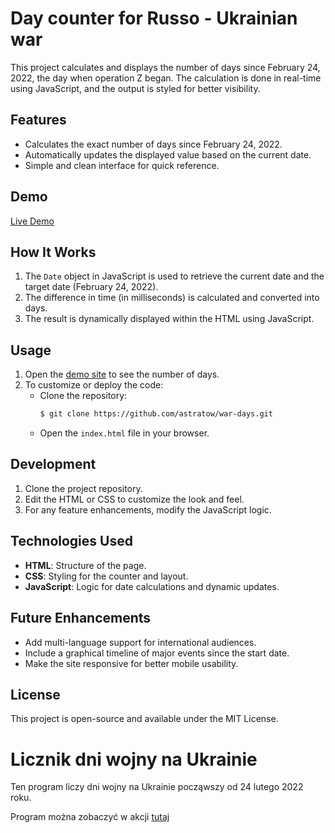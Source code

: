 # Day counter for Russo - Ukrainian war

This project calculates and displays the number of days since February 24, 2022, the day when operation Z began. The calculation is done in real-time using JavaScript, and the output is styled for better visibility.

## Features
- Calculates the exact number of days since February 24, 2022.
- Automatically updates the displayed value based on the current date.
- Simple and clean interface for quick reference.

## Demo
[Live Demo](https://licznik-wojenny.netlify.app)

## How It Works
1. The `Date` object in JavaScript is used to retrieve the current date and the target date (February 24, 2022).
2. The difference in time (in milliseconds) is calculated and converted into days.
3. The result is dynamically displayed within the HTML using JavaScript.

## Usage
1. Open the [demo site](https://licznik-wojenny.netlify.app) to see the number of days.
2. To customize or deploy the code:
   - Clone the repository:
     ```bash
     $ git clone https://github.com/astratow/war-days.git
     ```
   - Open the `index.html` file in your browser.

## Development
1. Clone the project repository.
2. Edit the HTML or CSS to customize the look and feel.
3. For any feature enhancements, modify the JavaScript logic.

## Technologies Used
- **HTML**: Structure of the page.
- **CSS**: Styling for the counter and layout.
- **JavaScript**: Logic for date calculations and dynamic updates.

## Future Enhancements
- Add multi-language support for international audiences.
- Include a graphical timeline of major events since the start date.
- Make the site responsive for better mobile usability.

## License
This project is open-source and available under the MIT License.

# Licznik dni wojny na Ukrainie

Ten program liczy dni wojny na Ukrainie począwszy od 24 lutego 2022 roku.

Program można zobaczyć w akcji [tutaj](https://licznik-wojenny.netlify.app/)
